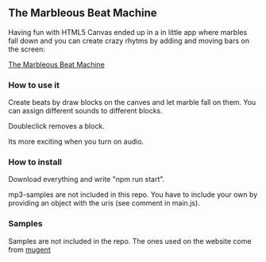 ## The Marbleous Beat Machine

Having fun with HTML5 Canvas ended up in a in little app where marbles fall down and you can create crazy rhytms by adding and moving bars on the screen:

[The Marbleous Beat Machine](https://marble.hendrikgoebel.de)

### How to use it

Create beats by draw blocks on the canves and let marble fall on them.
You can assign different sounds to different blocks.

Doubleclick removes a block.

Its more exciting when you turn on audio.


### How to install
Download everything and write "npm run start".

mp3-samples are not included in this repo. You have to include your own by providing an object with the uris (see comment in main.js).

### Samples
Samples are not included in the repo. The ones used on the website come from [mugent](https://www.mugent.com/)

